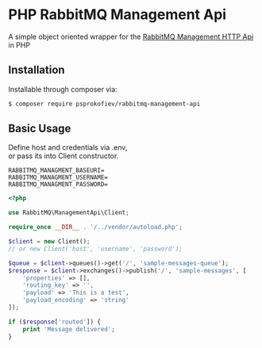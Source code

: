 PHP RabbitMQ Management Api
===========================

A simple object oriented wrapper for the [RabbitMQ Management HTTP Api](https://www.rabbitmq.com/management.html) in PHP

Installation
------------

Installable through composer via:

```bash
$ composer require psprokofiev/rabbitmq-management-api
```

Basic Usage
-----------

Define host and credentials via .env,  
or pass its into Client constructor.

```dotenv
RABBITMQ_MANAGMENT_BASEURI=
RABBITMQ_MANAGMENT_USERNAME=
RABBITMQ_MANAGMENT_PASSWORD=
```

```php
<?php

use RabbitMQ\ManagementApi\Client;

require_once __DIR__ . '/../vendor/autoload.php';

$client = new Client(); 
// or new Client('host', 'username', 'password');

$queue = $client->queues()->get('/', 'sample-messages-queue');
$response = $client->exchanges()->publish('/', 'sample-messages', [
    'properties' => [],
    'routing_key' => '',
    'payload' => 'This is a test',
    'payload_encoding' => 'string'
]);

if ($response['routed']) {
    print 'Message delivered';
}
```

